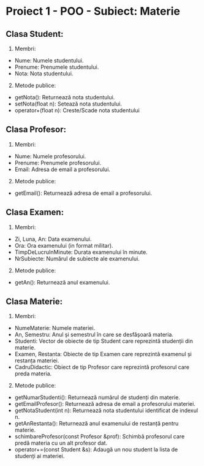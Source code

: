 # Proiect 1 - POO - Subiect: Materie

## Clasa Student:

1.  Membri:
* Nume: Numele studentului.
* Prenume: Prenumele studentului.
* Nota: Nota studentului.
2. Metode publice:
* getNota(): Returnează nota studentului.
* setNota(float n): Setează nota studentului.
* operator+(float n): Creste/Scade nota studentului

## Clasa Profesor:

1. Membri:
* Nume: Numele profesorului.
* Prenume: Prenumele profesorului.
* Email: Adresa de email a profesorului.
2. Metode publice:
* getEmail(): Returnează adresa de email a profesorului.
  
## Clasa Examen:

1. Membri:
* Zi, Luna, An: Data examenului.
* Ora: Ora examenului (in format militar).
* TimpDeLucruInMinute: Durata examenului în minute.
* NrSubiecte: Numărul de subiecte ale examenului.
2. Metode publice:
* getAn(): Returnează anul examenului.

## Clasa Materie:

1. Membri:
* NumeMaterie: Numele materiei.
* An, Semestru: Anul și semestrul în care se desfășoară materia.
* Studenti: Vector de obiecte de tip Student care reprezintă studenții din materie.
* Examen, Restanta: Obiecte de tip Examen care reprezintă examenul și restanța materiei.
* CadruDidactic: Obiect de tip Profesor care reprezintă profesorul care preda materia.
2. Metode publice:
* getNumarStudenti(): Returnează numărul de studenți din materie.
* getEmailProfesor(): Returnează adresa de email a profesorului materiei.
* getNotaStudent(int n): Returnează nota studentului identificat de indexul n.
* getAnRestanta(): Returnează anul examenului de restanță pentru materie.
* schimbareProfesor(const Profesor &prof): Schimbă profesorul care predă materia cu un alt profesor dat.
* operator+=(const Student &s): Adaugă un nou student la lista de studenți ai materiei.
